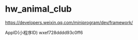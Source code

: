 # hw_animal_club

https://developers.weixin.qq.com/miniprogram/dev/framework/

AppID(小程序ID)
wxef728dddd93c0ff6

